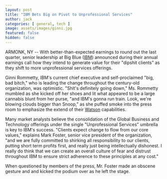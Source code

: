 ```yaml
---
layout: post
title: "IBM Bets Big on Pivot to Unprofessional Services"
author: jack
categories: [ general, tech ]
image: assets/images/ginni.jpg
featured: false
hidden: false
---
```


ARMONK, NY -- With better-than-expected earnings to round out the last quarter, senior leadership at Big Blue ([IBM](https://finance.yahoo.com/quote/IBM/)) announced during their annual earnings call how they intend to generate value for their "dipshit clients" as they shift to more unprofessional services offerings.

Ginni Rommetty, IBM's current chief executive and self-proclaimed "big, bad bitch," who is leading the change throughout the century-old organization, was optimistic. "Shit's definitely going down," Ms. Rommetty mumbled as she kicked off her shoes and lit what appeared to be a large cannabis blunt from her purse, "and IBM's gonna run train. Look, we're blowing clouds bigger than Snoop," as she puffed smoke into the press room to emphasize the extend of their [Watson](https://www.fiercetelecom.com/telecom/ibm-drops-new-watson-ai-and-ibm-cloud-capabilities) capabilities.

Many market analysts believe the consolidation of the Global Business and Technology offerings under the single "Unprofessional Services" umbrella is key to IBM's success. "Clients expect change to flow from our core values," explains Mark Foster, senior vice president of the organization, "and we are fully committed to shirking all responsibility to our clients, putting short term profits first, and really just being intellectually dishonest. I really do think that we can create an overall culture of fear and distrust throughout IBM to ensure strict adherence to these principles at any cost." 

When questioned by members of the press, Mr. Foster made an obscene gesture and and kicked the podium over as he left the stage.
